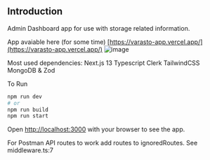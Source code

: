 ## Introduction

Admin Dashboard app for use with storage related information.

App avaiable here (for some time) [https://varasto-app.vercel.app/](https://varasto-app.vercel.app/)
![image](https://github.com/Skoivumaki/varasto_app/assets/123396118/0f2fc5b9-3db4-4ebc-8dea-e387a803133d)

Most used dependencies:
Next.js 13
Typescript
Clerk
TailwindCSS
MongoDB & Zod

To Run
```bash
npm run dev
# or
npm run build
npm run start
```
Open [http://localhost:3000](http://localhost:3000) with your browser to see the app.

For Postman API routes to work add routes to ignoredRoutes. See middleware.ts:7
